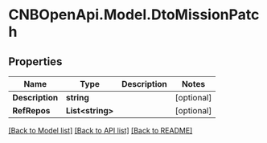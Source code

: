 # CNBOpenApi.Model.DtoMissionPatch

## Properties

Name | Type | Description | Notes
------------ | ------------- | ------------- | -------------
**Description** | **string** |  | [optional] 
**RefRepos** | **List&lt;string&gt;** |  | [optional] 

[[Back to Model list]](../../README.md#documentation-for-models) [[Back to API list]](../../README.md#documentation-for-api-endpoints) [[Back to README]](../../README.md)

